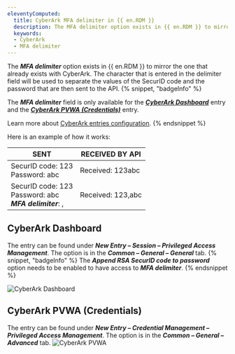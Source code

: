 ```yaml
---
eleventyComputed:
  title: CyberArk MFA delimiter in {{ en.RDM }}
  description: The MFA delimiter option exists in {{ en.RDM }} to mirror the one that already exists with CyberArk.
  keywords:
  - CyberArk
  - MFA delimiter
---
```

The ***MFA delimiter*** option exists in {{ en.RDM }} to mirror the one that already exists with CyberArk. The character that is entered in the delimiter field will be used to separate the values of the SecurID code and the password that are then sent to the API.
{% snippet, "badgeInfo" %}

The ***MFA delimiter*** field is only available for the [***CyberArk Dashboard***](#cyberark-dashboard) entry and the [***CyberArk PVWA (Credentials)***](#cyberark-pvwa-credentials) entry.

Learn more about [CyberArk entries configuration](/rdm/kb/rdm-windows/how-to-articles/cyberark-dashboard-configuration/).
{% endsnippet %}

Here is an example of how it works:

| SENT                                                         | RECEIVED BY API     |
|--------------------------------------------------------------|---------------------|
| SecurID code: 123<br>Password: abc                           | Received: 123abc    |
| SecurID code: 123<br>Password: abc<br>***MFA delimiter***: , | Received: 123,abc   |

## CyberArk Dashboard
The entry can be found under ***New Entry – Session – Privileged Access Management***. The option is in the ***Common – General – General*** tab.
{% snippet, "badgeInfo" %}
The ***Append RSA SecurID code to password*** option needs to be enabled to have access to ***MFA delimiter***.
{% endsnippet %}

![CyberArk Dashboard](https://cdnweb.devolutions.net/docs/docs_en_kb_KB0076.png)

## CyberArk PVWA (Credentials)
The entry can be found under ***New Entry – Credential Management – Privileged Access Management***. The option is in the ***Common – General – Advanced*** tab.
![CyberArk PVWA](https://cdnweb.devolutions.net/docs/docs_en_kb_KB0077.png)
